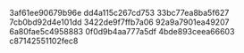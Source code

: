 3af61ee90679b96e
dd4a115c267cd753
33bc77ea8ba5f627
7cb0bd92d4e101dd
3422de9f7ffb7a06
92a9a7901ea49207
6a80fae5c4958883
0f0d9b4aa777a5df
4bde893ceea66603
c87142551102fec8
